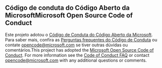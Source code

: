 ## <a name="microsoft-open-source-code-of-conduct"></a><span data-ttu-id="06a71-101">Código de conduta do Código Aberto da Microsoft</span><span class="sxs-lookup"><span data-stu-id="06a71-101">Microsoft Open Source Code of Conduct</span></span>
<span data-ttu-id="06a71-p101">Este projeto adotou o [Código de Conduta do Código Aberto da Microsoft](https://opensource.microsoft.com/codeofconduct/). Para saber mais, confira as [Perguntas frequentes do Código de Conduta](https://opensource.microsoft.com/codeofconduct/faq/) ou contate [opencode@microsoft.com](mailto:opencode@microsoft.com) se tiver outras dúvidas ou comentários.</span><span class="sxs-lookup"><span data-stu-id="06a71-p101">This project has adopted the [Microsoft Open Source Code of Conduct](https://opensource.microsoft.com/codeofconduct/). For more information see the [Code of Conduct FAQ](https://opensource.microsoft.com/codeofconduct/faq/) or contact [opencode@microsoft.com](mailto:opencode@microsoft.com) with any additional questions or comments.</span></span>